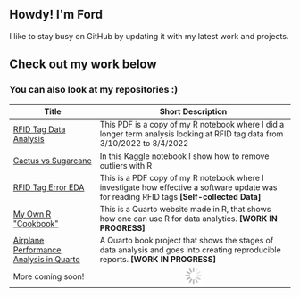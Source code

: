 ## Howdy! I'm Ford

I like to stay busy on GitHub by updating it with my latest work and projects. 

## Check out my work below
### You can also look at my repositories :)

Title | Short Description
------------- | -------------
[RFID Tag Data Analysis](https://1drv.ms/b/s!Ahpkb3AfX4xfgroaRd_pWRG195p_Pw?e=9eeM8r) | This PDF is a copy of my R notebook where I did a longer term analysis looking at RFID tag data from 3/10/2022 to 8/4/2022
[Cactus vs Sugarcane](https://www.kaggle.com/code/bradfordjohnson/cactus-vs-sugarcane?kernelSessionId=101591092) | In this Kaggle notebook I show how to remove outliers with R
[RFID Tag Error EDA](https://1drv.ms/b/s!Ahpkb3AfX4xfgrh5TKG-ephx47IRaQ?e=Cdtmdz) | This is a PDF copy of my R notebook where I investigate how effective a software update was for reading RFID tags **[Self-collected Data]**
[My Own R "Cookbook"](https://bradfordjohnson.github.io/r-cookbook/)| This is a Quarto website made in R, that shows how one can use R for data analytics. **[WORK IN PROGRESS]** 
[Airplane Performance Analysis in Quarto](https://bradfordjohnson.github.io/r-airplane-performance/) | A Quarto book project that shows the stages of data analysis and goes into creating reproducible reports. **[WORK IN PROGRESS]** 
More coming soon! | <center><img src="https://github.com/bradfordjohnson/bradfordjohnson/blob/main/spinner2.gif" width="30px"></center>
